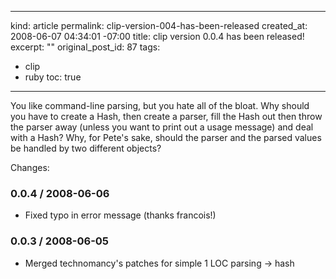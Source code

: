 ----- 
kind: article
permalink: clip-version-004-has-been-released
created_at: 2008-06-07 04:34:01 -07:00
title: clip version 0.0.4 has been released!
excerpt: ""
original_post_id: 87
tags: 
- clip
- ruby
toc: true
-----
You like command-line parsing, but you hate all of the bloat. Why
should you have to create a Hash, then create a parser, fill the Hash
out then throw the parser away (unless you want to print out a usage
message) and deal with a Hash? Why, for Pete's sake, should the parser
and the parsed values be handled by two different objects?

Changes:

### 0.0.4 / 2008-06-06

* Fixed typo in error message (thanks francois!)

### 0.0.3 / 2008-06-05

* Merged technomancy's patches for simple 1 LOC parsing -> hash
